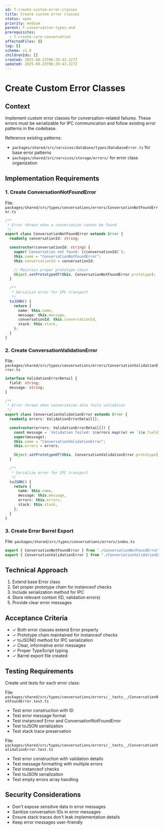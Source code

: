 ```yaml
---
id: T-create-custom-error-classes
title: Create custom error classes
status: open
priority: medium
parent: F-conversation-types-and
prerequisites:
  - T-create-core-conversation
affectedFiles: {}
log: []
schema: v1.0
childrenIds: []
created: 2025-08-23T06:29:43.227Z
updated: 2025-08-23T06:29:43.227Z
---
```


# Create Custom Error Classes

## Context

Implement custom error classes for conversation-related failures. These errors must be serializable for IPC communication and follow existing error patterns in the codebase.

Reference existing patterns:

- `packages/shared/src/services/database/types/DatabaseError.ts` for base error patterns
- `packages/shared/src/services/storage/errors/` for error class organization

## Implementation Requirements

### 1. Create ConversationNotFoundError

File: `packages/shared/src/types/conversations/errors/ConversationNotFoundError.ts`

```typescript
/**
 * Error thrown when a conversation cannot be found
 */
export class ConversationNotFoundError extends Error {
  readonly conversationId: string;

  constructor(conversationId: string) {
    super(`Conversation not found: ${conversationId}`);
    this.name = "ConversationNotFoundError";
    this.conversationId = conversationId;

    // Maintain proper prototype chain
    Object.setPrototypeOf(this, ConversationNotFoundError.prototype);
  }

  /**
   * Serialize error for IPC transport
   */
  toJSON() {
    return {
      name: this.name,
      message: this.message,
      conversationId: this.conversationId,
      stack: this.stack,
    };
  }
}
```

### 2. Create ConversationValidationError

File: `packages/shared/src/types/conversations/errors/ConversationValidationError.ts`

```typescript
interface ValidationErrorDetail {
  field: string;
  message: string;
}

/**
 * Error thrown when conversation data fails validation
 */
export class ConversationValidationError extends Error {
  readonly errors: ValidationErrorDetail[];

  constructor(errors: ValidationErrorDetail[]) {
    const message = `Validation failed: ${errors.map((e) => `${e.field}: ${e.message}`).join(", ")}`;
    super(message);
    this.name = "ConversationValidationError";
    this.errors = errors;

    Object.setPrototypeOf(this, ConversationValidationError.prototype);
  }

  /**
   * Serialize error for IPC transport
   */
  toJSON() {
    return {
      name: this.name,
      message: this.message,
      errors: this.errors,
      stack: this.stack,
    };
  }
}
```

### 3. Create Error Barrel Export

File: `packages/shared/src/types/conversations/errors/index.ts`

```typescript
export { ConversationNotFoundError } from "./ConversationNotFoundError";
export { ConversationValidationError } from "./ConversationValidationError";
```

## Technical Approach

1. Extend base Error class
2. Set proper prototype chain for instanceof checks
3. Include serialization method for IPC
4. Store relevant context (ID, validation errors)
5. Provide clear error messages

## Acceptance Criteria

- ✓ Both error classes extend Error properly
- ✓ Prototype chain maintained for instanceof checks
- ✓ toJSON() method for IPC serialization
- ✓ Clear, informative error messages
- ✓ Proper TypeScript typing
- ✓ Barrel export file created

## Testing Requirements

Create unit tests for each error class:

File: `packages/shared/src/types/conversations/errors/__tests__/ConversationNotFoundError.test.ts`

- Test error construction with ID
- Test error message format
- Test instanceof Error and ConversationNotFoundError
- Test toJSON serialization
- Test stack trace preservation

File: `packages/shared/src/types/conversations/errors/__tests__/ConversationValidationError.test.ts`

- Test error construction with validation details
- Test message formatting with multiple errors
- Test instanceof checks
- Test toJSON serialization
- Test empty errors array handling

## Security Considerations

- Don't expose sensitive data in error messages
- Sanitize conversation IDs in error messages
- Ensure stack traces don't leak implementation details
- Keep error messages user-friendly
